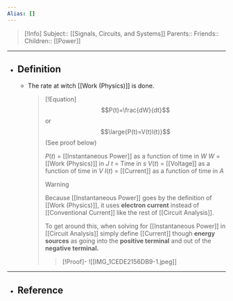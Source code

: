 ```yaml
---
Alias: []
---
```

> [!Info]
> Subject:: [[Signals, Circuits, and Systems]]
> Parents:: 
> Friends:: 
> Children:: [[Power]]
---
- ## Definition
	- The rate at witch [[Work (Physics)]] is done.
	  > [!Equation] 
	  > $$P(t)=\frac{dW}{dt}$$
	  > or
	  > $$\large{P(t)=V(t)I(t)}$$
	  > (See proof below)
	  > 
	  > $P(t)$ = [[Instantaneous Power]] as a function of time in $W$
	  > $W$ = [[Work (Physics)]] in $J$
	  > $t$ = Time in $s$
	  > $V(t)$ = [[Voltage]] as a function of time in $V$
	  > $I(t)$ = [[Current]] as a function of time in $A$
	  > 
	  > > [!Warning]
	  > > Because [[Instantaneous Power]] goes by the definition of [[Work (Physics)]], it uses **electron current** instead of [[Conventional Current]] like the rest of [[Circuit Analysis]].
	  > > 
	  > > To get around this, when solving for [[Instantaneous Power]] in [[Circuit Analysis]] simply define [[Current]] though **energy sources** as going into the **positive terminal** and out of the **negative terminal.**
	  > 
	  > > [!Proof]-
	  > > ![[IMG_1CEDE2156DB9-1.jpeg]]
---
- ## Reference